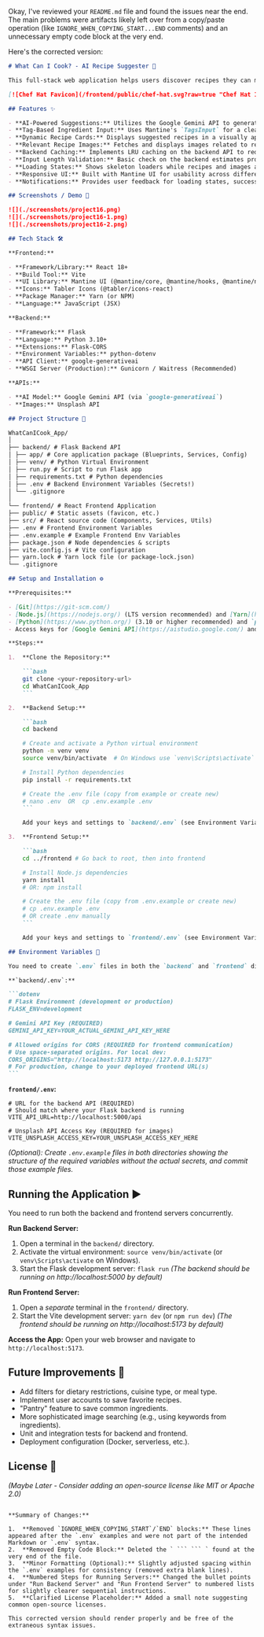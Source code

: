 Okay, I've reviewed your `README.md` file and found the issues near the end. The main problems were artifacts likely left over from a copy/paste operation (like `IGNORE_WHEN_COPYING_START...END` comments) and an unnecessary empty code block at the very end.

Here's the corrected version:

````markdown
# What Can I Cook? - AI Recipe Suggester 🍳

This full-stack web application helps users discover recipes they can make based on the ingredients they have available, leveraging the power of Google's Gemini AI. Enter your ingredients, get recipe ideas complete with instructions and images, and reduce food waste!

[![Chef Hat Favicon](/frontend/public/chef-hat.svg?raw=true "Chef Hat Icon")](#)

## Features ✨

- **AI-Powered Suggestions:** Utilizes the Google Gemini API to generate relevant recipe ideas (title, ingredients, instructions) based on user input.
- **Tag-Based Ingredient Input:** Uses Mantine's `TagsInput` for a clean and easy way to enter multiple ingredients.
- **Dynamic Recipe Cards:** Displays suggested recipes in a visually appealing card layout using Mantine UI.
- **Relevant Recipe Images:** Fetches and displays images related to recipe titles via the Unsplash API (includes required attribution).
- **Backend Caching:** Implements LRU caching on the backend API to reduce redundant calls to the Gemini API for identical ingredient lists, saving resources and potentially costs.
- **Input Length Validation:** Basic check on the backend estimates prompt length to prevent excessively long (and potentially expensive) API calls.
- **Loading States:** Shows skeleton loaders while recipes and images are being fetched for a smoother user experience.
- **Responsive UI:** Built with Mantine UI for usability across different screen sizes.
- **Notifications:** Provides user feedback for loading states, success, and errors using Mantine Notifications.

## Screenshots / Demo 📸

![](./screenshots/project16.png)
![](./screenshots/project16-1.png)
![](./screenshots/project16-2.png)

## Tech Stack 🛠️

**Frontend:**

- **Framework/Library:** React 18+
- **Build Tool:** Vite
- **UI Library:** Mantine UI (@mantine/core, @mantine/hooks, @mantine/notifications)
- **Icons:** Tabler Icons (@tabler/icons-react)
- **Package Manager:** Yarn (or NPM)
- **Language:** JavaScript (JSX)

**Backend:**

- **Framework:** Flask
- **Language:** Python 3.10+
- **Extensions:** Flask-CORS
- **Environment Variables:** python-dotenv
- **API Client:** google-generativeai
- **WSGI Server (Production):** Gunicorn / Waitress (Recommended)

**APIs:**

- **AI Model:** Google Gemini API (via `google-generativeai`)
- **Images:** Unsplash API

## Project Structure 📂

WhatCanICook_App/
│
├── backend/ # Flask Backend API
│ ├── app/ # Core application package (Blueprints, Services, Config)
│ ├── venv/ # Python Virtual Environment
│ ├── run.py # Script to run Flask app
│ ├── requirements.txt # Python dependencies
│ ├── .env # Backend Environment Variables (Secrets!)
│ └── .gitignore
│
└── frontend/ # React Frontend Application
├── public/ # Static assets (favicon, etc.)
├── src/ # React source code (Components, Services, Utils)
├── .env # Frontend Environment Variables
├── .env.example # Example Frontend Env Variables
├── package.json # Node dependencies & scripts
├── vite.config.js # Vite configuration
├── yarn.lock # Yarn lock file (or package-lock.json)
└── .gitignore

## Setup and Installation ⚙️

**Prerequisites:**

- [Git](https://git-scm.com/)
- [Node.js](https://nodejs.org/) (LTS version recommended) and [Yarn](https://yarnpkg.com/) (or npm)
- [Python](https://www.python.org/) (3.10 or higher recommended) and `pip`
- Access keys for [Google Gemini API](https://aistudio.google.com/) and [Unsplash API](https://unsplash.com/developers)

**Steps:**

1.  **Clone the Repository:**

    ```bash
    git clone <your-repository-url>
    cd WhatCanICook_App
    ```

2.  **Backend Setup:**

    ```bash
    cd backend

    # Create and activate a Python virtual environment
    python -m venv venv
    source venv/bin/activate  # On Windows use `venv\Scripts\activate`

    # Install Python dependencies
    pip install -r requirements.txt

    # Create the .env file (copy from example or create new)
    # nano .env  OR  cp .env.example .env
    ```

    Add your keys and settings to `backend/.env` (see Environment Variables section below).

3.  **Frontend Setup:**

    ```bash
    cd ../frontend # Go back to root, then into frontend

    # Install Node.js dependencies
    yarn install
    # OR: npm install

    # Create the .env file (copy from .env.example or create new)
    # cp .env.example .env
    # OR create .env manually
    ```

    Add your keys and settings to `frontend/.env` (see Environment Variables section below).

## Environment Variables 🔑

You need to create `.env` files in both the `backend` and `frontend` directories. **Do not commit these files to Git.**

**`backend/.env`:**

```dotenv
# Flask Environment (development or production)
FLASK_ENV=development

# Gemini API Key (REQUIRED)
GEMINI_API_KEY=YOUR_ACTUAL_GEMINI_API_KEY_HERE

# Allowed origins for CORS (REQUIRED for frontend communication)
# Use space-separated origins. For local dev:
CORS_ORIGINS="http://localhost:5173 http://127.0.0.1:5173"
# For production, change to your deployed frontend URL(s)
```
````

**`frontend/.env`:**

```dotenv
# URL for the backend API (REQUIRED)
# Should match where your Flask backend is running
VITE_API_URL=http://localhost:5000/api

# Unsplash API Access Key (REQUIRED for images)
VITE_UNSPLASH_ACCESS_KEY=YOUR_UNSPLASH_ACCESS_KEY_HERE
```

_(Optional): Create `.env.example` files in both directories showing the structure of the required variables without the actual secrets, and commit those example files._

## Running the Application ▶️

You need to run both the backend and frontend servers concurrently.

**Run Backend Server:**

1.  Open a terminal in the `backend/` directory.
2.  Activate the virtual environment: `source venv/bin/activate` (or `venv\Scripts\activate` on Windows).
3.  Start the Flask development server: `flask run`
    _(The backend should be running on http://localhost:5000 by default)_

**Run Frontend Server:**

1.  Open a _separate_ terminal in the `frontend/` directory.
2.  Start the Vite development server: `yarn dev` (or `npm run dev`)
    _(The frontend should be running on http://localhost:5173 by default)_

**Access the App:** Open your web browser and navigate to `http://localhost:5173`.

## Future Improvements 🚀

- Add filters for dietary restrictions, cuisine type, or meal type.
- Implement user accounts to save favorite recipes.
- "Pantry" feature to save common ingredients.
- More sophisticated image searching (e.g., using keywords from ingredients).
- Unit and integration tests for backend and frontend.
- Deployment configuration (Docker, serverless, etc.).

## License 📄

_(Maybe Later - Consider adding an open-source license like MIT or Apache 2.0)_

````

**Summary of Changes:**

1.  **Removed `IGNORE_WHEN_COPYING_START`/`END` blocks:** These lines appeared after the `.env` examples and were not part of the intended Markdown or `.env` syntax.
2.  **Removed Empty Code Block:** Deleted the ` ``` ``` ` found at the very end of the file.
3.  **Minor Formatting (Optional):** Slightly adjusted spacing within the `.env` examples for consistency (removed extra blank lines).
4.  **Numbered Steps for Running Servers:** Changed the bullet points under "Run Backend Server" and "Run Frontend Server" to numbered lists for slightly clearer sequential instructions.
5.  **Clarified License Placeholder:** Added a small note suggesting common open-source licenses.

This corrected version should render properly and be free of the extraneous syntax issues.
````
